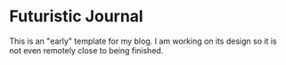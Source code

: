 # Futuristic Journal
This is an "early" template for my blog. I am working on its design so it is not even remotely close to being finished.
